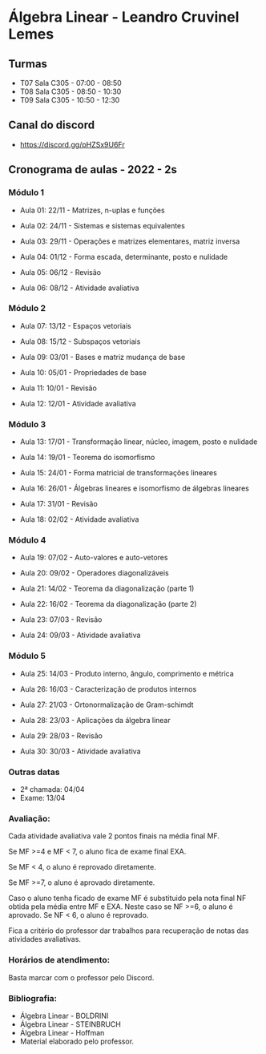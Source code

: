 # Álgebra Linear - Leandro Cruvinel Lemes

## Turmas

- T07 Sala C305 - 07:00 - 08:50
- T08 Sala C305 - 08:50 - 10:30
- T09 Sala C305 - 10:50 - 12:30

## Canal do discord

- https://discord.gg/pHZSx9U6Fr



## Cronograma de aulas - 2022 - 2s

### Módulo 1

- Aula 01: 22/11 - Matrizes, n-uplas e funções
- Aula 02: 24/11 - Sistemas e sistemas equivalentes

- Aula 03: 29/11 - Operações e matrizes elementares, matriz inversa
- Aula 04: 01/12 - Forma escada, determinante, posto e nulidade

- Aula 05: 06/12 - Revisão
- Aula 06: 08/12 - Atividade avaliativa

### Módulo 2

- Aula 07: 13/12 - Espaços vetoriais
- Aula 08: 15/12 - Subspaços vetoriais

- Aula 09: 03/01 - Bases e matriz mudança de base
- Aula 10: 05/01 - Propriedades de base

- Aula 11: 10/01 - Revisão
- Aula 12: 12/01 - Atividade avaliativa

### Módulo 3

- Aula 13: 17/01 - Transformação linear, núcleo, imagem, posto e nulidade
- Aula 14: 19/01 - Teorema do isomorfismo

- Aula 15: 24/01 - Forma matricial de transformações lineares
- Aula 16: 26/01 - Álgebras lineares e isomorfismo de álgebras lineares

- Aula 17: 31/01 - Revisão
- Aula 18: 02/02 - Atividade avaliativa

### Módulo 4

- Aula 19: 07/02 - Auto-valores e auto-vetores
- Aula 20: 09/02 - Operadores diagonalizáveis

- Aula 21: 14/02 - Teorema da diagonalização (parte 1)
- Aula 22: 16/02 - Teorema da diagonalização (parte 2)

- Aula 23: 07/03 - Revisão
- Aula 24: 09/03 - Atividade avaliativa

### Módulo 5

- Aula 25: 14/03 - Produto interno, ângulo, comprimento e métrica
- Aula 26: 16/03 - Caracterização de produtos internos

- Aula 27: 21/03 - Ortonormalização de Gram-schimdt
- Aula 28: 23/03 - Aplicações da álgebra linear

- Aula 29: 28/03 - Revisão
- Aula 30: 30/03 - Atividade avaliativa

### Outras datas

- 2ª chamada: 04/04
- Exame: 13/04

### Avaliação:
Cada atividade avaliativa vale 2 pontos finais na média final MF.

Se MF >=4 e MF < 7, o aluno fica de exame final EXA.

Se MF < 4, o aluno é reprovado diretamente.

Se MF >=7, o aluno é aprovado diretamente.

Caso o aluno tenha ficado de exame MF é substituido pela nota final NF obtida pela média entre MF e EXA. Neste caso se NF >=6, o aluno é aprovado. Se NF < 6, o aluno é reprovado.

Fica a critério do professor dar trabalhos para recuperação de notas das atividades avaliativas.

### Horários de atendimento:
Basta marcar com o professor pelo Discord.

### Bibliografia:

- Álgebra Linear - BOLDRINI
- Álgebra Linear - STEINBRUCH
- Álgebra Linear - Hoffman
- Material elaborado pelo professor. 
